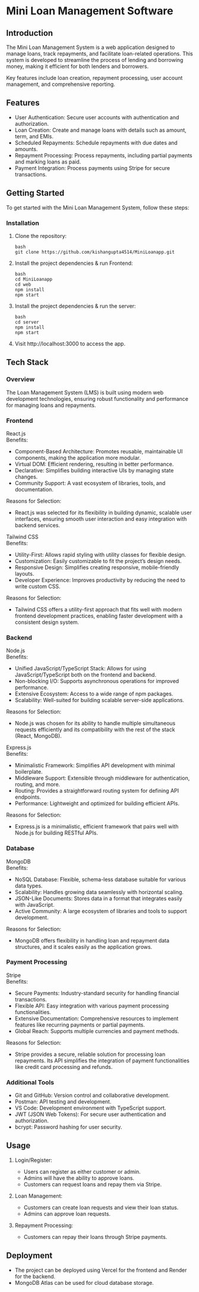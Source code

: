 # Mini Loan Management Software

## Introduction

The Mini Loan Management System is a web application designed to manage loans, track repayments, and facilitate loan-related operations. This system is developed to streamline the process of lending and borrowing money, making it efficient for both lenders and borrowers.

Key features include loan creation, repayment processing, user account management, and comprehensive reporting.

## Features

- User Authentication: Secure user accounts with authentication and authorization.
- Loan Creation: Create and manage loans with details such as amount, term, and EMIs.
- Scheduled Repayments: Schedule repayments with due dates and amounts.
- Repayment Processing: Process repayments, including partial payments and marking loans as paid.
- Payment Integration: Process payments using Stripe for secure transactions.

## Getting Started

To get started with the Mini Loan Management System, follow these steps:

### Installation

1. Clone the repository:
    ```
    bash
    git clone https://github.com/kishangupta4514/MiniLoanapp.git
    ```
    

2. Install the project dependencies & run Frontend:
    ```
    bash
    cd MiniLoanapp
    cd web
    npm install
    npm start
    ```
    
    

3. Install the project dependencies & run the server:
    ```
    bash
    cd server
    npm install
    npm start
    ```
    
    

4. Visit http://localhost:3000 to access the app.

## Tech Stack

### Overview

The Loan Management System (LMS) is built using modern web development technologies, ensuring robust functionality and performance for managing loans and repayments.

### Frontend

React.js  
Benefits:
- Component-Based Architecture: Promotes reusable, maintainable UI components, making the application more modular.
- Virtual DOM: Efficient rendering, resulting in better performance.
- Declarative: Simplifies building interactive UIs by managing state changes.
- Community Support: A vast ecosystem of libraries, tools, and documentation.

Reasons for Selection:
- React.js was selected for its flexibility in building dynamic, scalable user interfaces, ensuring smooth user interaction and easy integration with backend services.

Tailwind CSS  
Benefits:
- Utility-First: Allows rapid styling with utility classes for flexible design.
- Customization: Easily customizable to fit the project’s design needs.
- Responsive Design: Simplifies creating responsive, mobile-friendly layouts.
- Developer Experience: Improves productivity by reducing the need to write custom CSS.

Reasons for Selection:
- Tailwind CSS offers a utility-first approach that fits well with modern frontend development practices, enabling faster development with a consistent design system.

### Backend

Node.js  
Benefits:
- Unified JavaScript/TypeScript Stack: Allows for using JavaScript/TypeScript both on the frontend and backend.
- Non-blocking I/O: Supports asynchronous operations for improved performance.
- Extensive Ecosystem: Access to a wide range of npm packages.
- Scalability: Well-suited for building scalable server-side applications.

Reasons for Selection:
- Node.js was chosen for its ability to handle multiple simultaneous requests efficiently and its compatibility with the rest of the stack (React, MongoDB).

Express.js  
Benefits:
- Minimalistic Framework: Simplifies API development with minimal boilerplate.
- Middleware Support: Extensible through middleware for authentication, routing, and more.
- Routing: Provides a straightforward routing system for defining API endpoints.
- Performance: Lightweight and optimized for building efficient APIs.

Reasons for Selection:
- Express.js is a minimalistic, efficient framework that pairs well with Node.js for building RESTful APIs.

### Database

MongoDB  
Benefits:
- NoSQL Database: Flexible, schema-less database suitable for various data types.
- Scalability: Handles growing data seamlessly with horizontal scaling.
- JSON-Like Documents: Stores data in a format that integrates easily with JavaScript.
- Active Community: A large ecosystem of libraries and tools to support development.

Reasons for Selection:
- MongoDB offers flexibility in handling loan and repayment data structures, and it scales easily as the application grows.

### Payment Processing

Stripe  
Benefits:
- Secure Payments: Industry-standard security for handling financial transactions.
- Flexible API: Easy integration with various payment processing functionalities.
- Extensive Documentation: Comprehensive resources to implement features like recurring payments or partial payments.
- Global Reach: Supports multiple currencies and payment methods.

Reasons for Selection:
- Stripe provides a secure, reliable solution for processing loan repayments. Its API simplifies the integration of payment functionalities like credit card processing and refunds.

### Additional Tools

- Git and GitHub: Version control and collaborative development.
- Postman: API testing and development.
- VS Code: Development environment with TypeScript support.
- JWT (JSON Web Tokens): For secure user authentication and authorization.
- bcrypt: Password hashing for user security.



## Usage

1. Login/Register:
    - Users can register as either customer or admin.
    - Admins will have the ability to approve loans.
    - Customers can request loans and repay them via Stripe.

2. Loan Management:
    - Customers can create loan requests and view their loan status.
    - Admins can approve loan requests.

3. Repayment Processing:
    - Customers can repay their loans through Stripe payments.

## Deployment

- The project can be deployed using Vercel for the frontend and Render for the backend.
- MongoDB Atlas can be used for cloud database storage.

